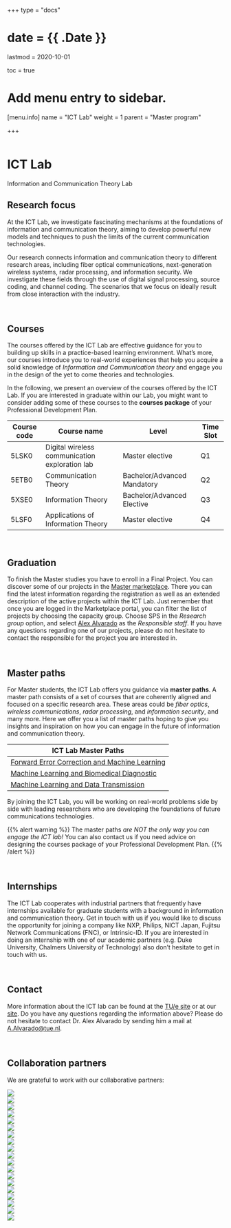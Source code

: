 +++
type = "docs"

# date = {{ .Date }}
lastmod = 2020-10-01

toc = true

# Add menu entry to sidebar.
[menu.info]
  name = "ICT Lab"
  weight = 1
  parent = "Master program"

+++


<div class="row">
  <div class="col-md-6 order-md-1 text-center text-md-left" style="vertical-align: middle; display: flex; align-items: center;">
  <div>
    <h1 class="hero-title" itemprop="headline" style="text-shadow: 0px 0px 0px rgba(0,0,0,0.0)">
      ICT Lab
    </h1>
    <div class="hero-lead" style="text-shadow: 0px 0px 0px rgba(0,0,0,0.0)">
      Information and Communication Theory Lab
    </div>
  </div>
  </div>
  <div class="col-6 mx-auto col-md-6 order-md-2 hero-media">
    <img src="/img/ictlab2.jpg" alt="">
  </div>
</div>


## Research focus
At the ICT Lab, we investigate fascinating mechanisms at the foundations of information and communication theory, aiming to develop powerful new models and techniques to push the limits of the current communication technologies.

Our research connects information and communication theory to different research areas, including fiber optical communications, next-generation wireless systems, radar processing, and information security. We investigate these fields through the use of digital signal processing, source coding, and channel coding. The scenarios that we focus on ideally result from close interaction with the industry.

<br>

## Courses
The courses offered by the ICT Lab are effective guidance for you to building up skills in a practice-based learning environment. What’s more, our courses introduce you to real-world experiences that help you acquire a solid knowledge of *Information and Communication theory* and engage you in the design of the yet to come theories and technologies.

In the following, we present an overview of the courses offered by the ICT Lab. If you are interested in graduate within our Lab, you might want to consider adding some of these courses to the **courses package** of your Professional Development Plan.

| Course code   | Course name                        | Level                       | Time Slot |
|---------------|------------------------------------|-----------------------------|-----------|
| 5LSK0         | Digital wireless communication exploration lab| Master elective  | Q1        |
| 5ETB0         | Communication Theory               |Bachelor/Advanced Mandatory  | Q2        |
| 5XSE0         | Information Theory                 |Bachelor/Advanced Elective   | Q3        |
| 5LSF0         | Applications of Information Theory | Master elective             | Q4        |

<br>

## Graduation
To finish the Master studies you have to enroll in a Final Project. You can discover some of our projects in the <a href="https://master.ele.tue.nl/" target="_blank">Master marketplace</a>. There you can find the latest information regarding the registration as well as an extended description of the active projects within the ICT Lab. Just remember that once you are logged in the Marketplace portal, you can filter the list of projects by choosing the capacity group. Choose SPS in the *Research group* option, and select <a href="https://www.tue.nl/en/research/researchers/alex-alvarado/" target="_blank">Alex Alvarado</a> as the *Responsible staff*. If you have any questions regarding one of our projects, please do not hesitate to contact the responsible for the project you are interested in.

<br>

## Master paths
For Master students, the ICT Lab offers you guidance via **master paths**. A master path consists of a set of courses that are coherently aligned and focused on a specific research area. These areas could be  *fiber optics*, *wireless communications*, *radar processing*, and *information security*, and many more. Here we offer you a list of master paths hoping to give you insights and inspiration on how you can engage in the future of information and communication theory.

| ICT Lab Master Paths                                                                                 |
|------------------------------------------------------------------------------------------------------|
|<a href="/../files/12.InfoFigures/ictlab/Forward_Error_Correction_and_Machine_Learning.pdf">Forward Error Correction and Machine Learning</a>|
|<a href="/../files/12.InfoFigures/ictlab/Machine Learning and Biomedical Diagnostics.pdf">Machine Learning and Biomedical Diagnostic</a>   |
|<a href="/../files/12.InfoFigures/ictlab/Machine Learning and Data Transmission.pdf">Machine Learning and Data Transmission</a>       |

By joining the ICT Lab, you will be working on real-world problems side by side with leading researchers who are developing the foundations of future communications technologies.

{{% alert warning %}}
The master paths *are NOT the only way you can engage the ICT lab!*
You can also contact us if you need advice on designing the courses package of your Professional Development Plan.
{{% /alert %}}

<br>

## Internships
The ICT Lab cooperates with industrial partners that frequently have internships available for graduate students with a background in information and communication theory. Get in touch with us if you would like to discuss the opportunity for joining a company like NXP, Philips, NICT Japan, Fujitsu Network Communications (FNC), or Intrinsic-ID. If you are interested in doing an internship with one of our academic partners (e.g. Duke University, Chalmers University of Technology) also don’t hesitate to get in touch with us.

<br>

## Contact
More information about the ICT lab can be found at the [TU/e site](https://www.tue.nl/en/research/research-groups/signal-processing-systems/ictlab/) or at our [site](https://www.sps.tue.nl/ictlab/).
Do you have any questions regarding the information above? Please do not hesitate to contact Dr. Alex Alvarado by sending him a mail at <a href="mailto:A.Alvarado@tue.nl">A.Alvarado@tue.nl</a>.

<br>

## Collaboration partners
We are grateful to work with our collaborative partners:

<div class="company-logo-wrapper">
  <a href="https://www.chalmers.se/sv/Sidor/default.aspx" target="blank_">
    <div class="company-logo-item">
      <img src="../company_logos/chalmers-avancez.png">
    </div>
  </a>
  <a href="https://www.kit.edu/" target="blank_">
    <div class="company-logo-item">
      <img src="../company_logos/kit.png">
    </div>
  </a>
  <a href="https://www.iaf.fraunhofer.de/" target="blank_">
    <div class="company-logo-item">
      <img src="../company_logos/fraunhofer.jpg">
    </div>
  </a>
  <a href="https://www.keysight.com/nl/en/home.html" target="blank_">
    <div class="company-logo-item">
      <img src="../company_logos/keysight.png">
    </div>
  </a>
  <a href="https://www.nxp.com/" target="blank_">
    <div class="company-logo-item">
      <img src="../company_logos/nxp.png">
    </div>
  </a>
  <a href="https://www.ericsson.com/" target="blank_">
    <div class="company-logo-item">
      <img src="../company_logos/ericsson.png">
    </div>
  </a>
  <a href="https://www.gapwaves.com/" target="blank_">
    <div class="company-logo-item">
      <img src="../company_logos/gapwaves.png">
    </div>
  </a>
  <a href="https://www.ums-gaas.com/" target="blank_">
    <div class="company-logo-item">
      <img src="../company_logos/ums.jpg">
    </div>
  </a>
  <a href="http://www.imst.com/" target="blank_">
    <div class="company-logo-item">
      <img src="../company_logos/imst.jpg">
    </div>
  </a>
  <a href="https://erc.europa.eu/" target="blank_">
    <div class="company-logo-item">
      <img src="../company_logos/erc.jpg">
    </div>
  </a>
  <a href="https://tudelft.nl/" target="blank_">
    <div class="company-logo-item">
      <img src="../company_logos/tudelft.png">
    </div>
  </a>
    <a href="https://www.kuleuven.be/kuleuven/" target="blank_">
    <div class="company-logo-item">
      <img src="../company_logos/kuleuven.png">
    </div>
  </a>
    <a href="https://www.astron.nl/" target="blank_">
    <div class="company-logo-item">
      <img src="../company_logos/astron.png">
    </div>
  </a>
      <a href="https://www.qamcom.se/" target="blank_">
    <div class="company-logo-item">
      <img src="../company_logos/qamcon.png">
    </div>
  </a>
  <a href="https://saab.com/" target="blank_">
    <div class="company-logo-item">
      <img src="../company_logos/saab.png">
    </div>
  </a>
  <a href="https://tno.nl/" target="blank_">
    <div class="company-logo-item">
      <img src="../company_logos/tno.png">
    </div>
  </a>
  <a href="https://www.nwo.nl/en" target="blank_">
    <div class="company-logo-item">
      <img src="../company_logos/nwo.png">
    </div>
  </a>
    <a href="https://technikon.com/" target="blank_">
    <div class="company-logo-item">
      <img src="../company_logos/technikon.png">
    </div>
  </a>
    <a href="https://www.intrinsic-id.com/" target="blank_">
    <div class="company-logo-item">
      <img src="../company_logos/iid.png">
    </div>
  </a>
</div>
